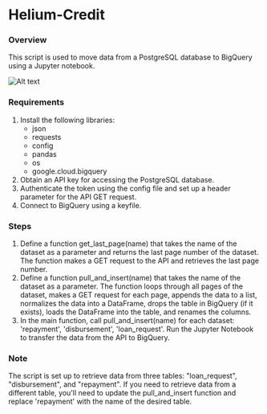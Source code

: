 # Helium-Credit

### Overview
This script is used to move data from a PostgreSQL database to BigQuery using a Jupyter notebook.

![Alt text](https://github.com/Wisdom202008/helium-data/blob/main/helium-data-architecture.jpg "Optional title")

### Requirements
1. Install the following libraries:
   - json
   - requests
   - config
   - pandas
   - os
   - google.cloud.bigquery
2. Obtain an API key for accessing the PostgreSQL database.
3. Authenticate the token using the config file and set up a header parameter for the API GET request.
4. Connect to BigQuery using a keyfile.

### Steps
1. Define a function get_last_page(name) that takes the name of the dataset as a parameter and returns the last page number of the dataset. The function makes a GET   request to the API and retrieves the last page number.
2. Define a function pull_and_insert(name) that takes the name of the dataset as a parameter. The function loops through all pages of the dataset, makes a GET request for each page, appends the data to a list, normalizes the data into a DataFrame, drops the table in BigQuery (if it exists), loads the DataFrame into the table, and renames the columns.
3. In the main function, call pull_and_insert(name) for each dataset: 'repayment', 'disbursement', 'loan_request'.
Run the Jupyter Notebook to transfer the data from the API to BigQuery.

### Note
The script is set up to retrieve data from three tables: "loan_request", "disbursement", and "repayment". If you need to retrieve data from a different table, you'll need to update the pull_and_insert function and replace 'repayment' with the name of the desired table.
